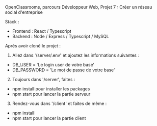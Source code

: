 OpenClassrooms, parcours Développeur Web, Projet 7 : Créer un réseau social d'entreprise

Stack : 
- Frontend : React / Typescript
- Backend : Node / Express / Typescript / MySQL

Après avoir cloné le projet :

1) Allez dans '/server/.env' et ajoutez les informations suivantes :
- DB_USER = 'Le login user de votre base'
- DB_PASSWORD = 'Le mot de passe de votre base'

2) Toujours dans '/server', faites : 
- npm install pour installer les packages
- npm start pour lancer la partie serveur

3) Rendez-vous dans '/client' et faites de même :
- npm install
- npm start pour lancer la partie client
